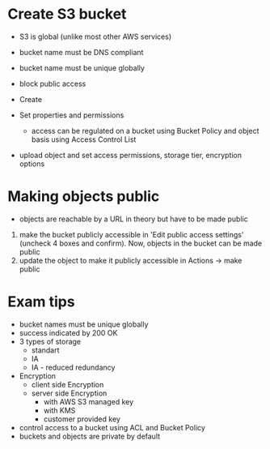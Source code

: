 # Create S3 bucket

- S3 is global (unlike most other AWS services)
- bucket name must be DNS compliant
- bucket name must be unique globally
- block public access
- Create
- Set properties and permissions
  - access can be regulated on a bucket using Bucket Policy and object basis using Access Control List

- upload object and set access permissions,  storage tier, encryption options


# Making objects public
- objects are reachable by a URL in theory but have to be made public
1. make the bucket publicly accessible in 'Edit public access settings' (uncheck 4 boxes and confirm). Now, objects in the bucket can be made public
2. update the object to make it publicly accessible in Actions -> make public

# Exam tips
- bucket names must be unique globally
- success indicated by 200 OK
- 3 types of storage
  - standart
  - IA
  - IA - reduced redundancy
- Encryption
  - client side Encryption
  - server side Encryption
    - with AWS S3 managed key
    - with KMS
    - customer provided key
- control access to a bucket using ACL and Bucket Policy
- buckets and objects are private by default
